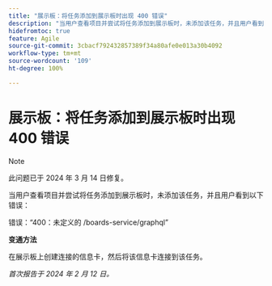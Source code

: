 ```yaml
---
title: "展示板：将任务添加到展示板时出现 400 错误"
description: "当用户查看项目并尝试将任务添加到展示板时，未添加该任务，并且用户看到错误。有变通方法可用。"
hidefromtoc: true
feature: Agile
source-git-commit: 3cbacf792432857389f34a80afe0e013a30b4092
workflow-type: tm+mt
source-wordcount: '109'
ht-degree: 100%

---
```



# 展示板：将任务添加到展示板时出现 400 错误

>[!NOTE]
>
>此问题已于 2024 年 3 月 14 日修复。

当用户查看项目并尝试将任务添加到展示板时，未添加该任务，并且用户看到以下错误：

错误：“400：未定义的 /boards-service/graphql”

**变通方法**

在展示板上创建连接的信息卡，然后将该信息卡连接到该任务。

_首次报告于 2024 年 2 月 12 日。_
